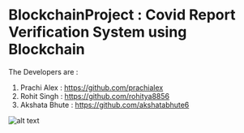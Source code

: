 # BlockchainProject : Covid Report Verification System using Blockchain

The Developers are :

1) Prachi Alex : https://github.com/prachialex
2) Rohit Singh : https://github.com/rohitya8856
3) Akshata Bhute : https://github.com/akshatabhute6

![alt text](https://github.com/rohitya8856/BlockchainProject/blob/main/Docs/Untitled%20Diagram.jpg)
